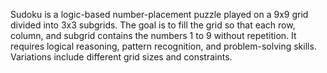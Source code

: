 Sudoku is a logic-based number-placement puzzle played on a 9x9 grid divided into 3x3 subgrids.
The goal is to fill the grid so that each row, column, and subgrid contains the numbers 1 to 9 without repetition.
It requires logical reasoning, pattern recognition, and problem-solving skills.
Variations include different grid sizes and constraints.
